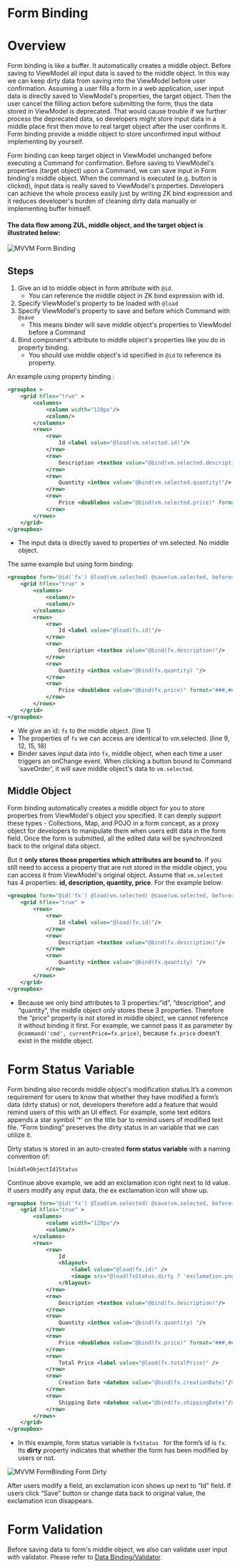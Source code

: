 # Form Binding

Overview
========
Form binding is like a buffer. It automatically creates a middle object. Before saving to ViewModel all input data is saved to the middle object. In this way we can keep dirty data from saving into the ViewModel before
user confirmation. Assuming a user fills a form in a web application, user input data is directly saved to ViewModel's properties, the target object. Then the user cancel the filling action before submitting the
form, thus the data stored in ViewModel is deprecated. That would cause trouble if we further process the deprecated data, so developers might store input data in a middle place first then move to real target object
after the user confirms it. Form binding provide a middle object to store unconfirmed input without implementing by yourself.

Form binding can keep target object in ViewModel unchanged before executing a Command for confirmation. Before saving to ViewModel's properties (target object) upon a Command, we can save input in Form binding's middle object. When the command is executed (e.g. button is clicked), input data is really saved to ViewModel's properties. Developers can achieve the whole process easily just by writing ZK bind expression and it reduces developer's burden of cleaning dirty data manually or implementing buffer himself.

#### The data flow among ZUL, middle object, and the target object is illustrated below:
![MVVM Form Binding](../images/Mvvm-form-binding.png)


Steps
-----
1. Give an id to middle object in form attribute with ` @id `.
    * You can reference the middle object in ZK bind expression with id.
2. Specify ViewModel's property to be loaded with ` @load `
3. Specify ViewModel's property to save and before which Command with ` @save `
    * This means binder will save middle object's properties to ViewModel before a Command
4. Bind component's attribute to middle object's properties like you do in property binding.
    * You should use middle object's id specified in ` @id ` to reference its property.

An example using property binding :
```xml
<groupbox >
    <grid hflex="true" >
        <columns>
            <column width="120px"/>
            <column/>
        </columns>
        <rows>
            <row>
                Id <label value="@load(vm.selected.id)"/>
            </row>
            <row>
                Description <textbox value="@bind(vm.selected.description)"/>
            </row>
            <row>
                Quantity <intbox value="@bind(vm.selected.quantity)"/>
            </row>
            <row>
                Price <doublebox value="@bind(vm.selected.price)" format="###,##0.00" />
            </row>
        </rows>
    </grid>
</groupbox>
```
- The input data is directly saved to properties of vm.selected. No middle object.

The same example but using form binding:
```xml
<groupbox form="@id('fx') @load(vm.selected) @save(vm.selected, before='saveOrder')">
    <grid hflex="true" >
        <columns>
            <column/>
            <column/>
        </columns>
        <rows>
            <row>
                Id <label value="@load(fx.id)"/>
            </row>
            <row>
                Description <textbox value="@bind(fx.description)"/>
            </row>
            <row>
                Quantity <intbox value="@bind(fx.quantity) "/>
            </row>
            <row>
                Price <doublebox value="@bind(fx.price)" format="###,##0.00" />
            </row>
        </rows>
    </grid>
</groupbox>
```
- We give an id: ` fx ` to the middle object. (line 1)
- The properties of `fx` we can access are identical to vm.selected. (line 9, 12, 15, 18)
- Binder saves input data into `fx`, middle object, when each time a user triggers an onChange event. When clicking a button bound to Command 'saveOrder', it will save middle object's data to `vm.selected`.

Middle Object
-------------
Form binding automatically creates a middle object for you to store properties from ViewModel's object you specified. 
It can deeply support these types - Collections, Map, and POJO in a form concept, as a proxy object for developers to manipulate them when users edit data in the form field. Once the form is submitted, all the edited data will be synchronized back to the original data object.

But it **only stores those properties which attributes are bound to**. If you still need to access a property that are not stored in the middle object, you can access it from ViewModel's original object. Assume that ` vm.selected ` has 4 properties: **id, description, quantity, price**. For the example below:
```xml
<groupbox form="@id('fx') @load(vm.selected) @save(vm.selected, before='saveOrder')">
    <grid hflex="true" >
        <rows>
            <row>
                Id <label value="@load(fx.id)"/>
            </row>
            <row>
                Description <textbox value="@bind(fx.description)"/>
            </row>
            <row>
                Quantity <intbox value="@bind(fx.quantity) "/>
            </row>
        </rows>
    </grid>
</groupbox>
```
- Because we only bind attributes to 3 properties:“id”, “description”, and “quantity”, the middle object only stores these 3 properties. Therefore the “price” property is not stored in middle object, we cannot reference it without binding it first. For example, we cannot pass it as parameter by ` @command('cmd', currentPrice=fx.price) `, because ` fx.price ` doesn't exist in the middle object.

Form Status Variable
====================
Form binding also records middle object's modification status.It’s a common requirement for users to know that whether they have modified a form’s data (dirty status) or not, developers therefore add a feature that would remind users of this with an UI effect. For example, some text editors appends a star symbol ‘*’ on the title bar to remind users of modified text file. “Form binding” preserves the dirty status in an variable that we can utilize it.

Dirty status is stored in an auto-created **form status variable** with a naming convention of:

`[middleObjectId]Status`

Continue above example, we add an exclamation icon right next to Id value. If users modify any input data, the ex exclamation icon will show up.
```xml
<groupbox form="@id('fx') @load(vm.selected) @save(vm.selected, before='saveOrder')" >
    <grid hflex="true" >
        <columns>
            <column width="120px"/>
            <column/>
        </columns>
        <rows>
            <row>
                Id
                <hlayout>
                    <label value="@load(fx.id)" />
                    <image src="@load(fxStatus.dirty ? 'exclamation.png' : '')" />
                </hlayout>
            </row>
            <row>
                Description <textbox value="@bind(fx.description)"/>
            </row>
            <row>
                Quantity <intbox value="@bind(fx.quantity) "/>
            </row>
            <row>
                Price <doublebox value="@bind(fx.price)" format="###,##0.00" />
            </row>
            <row>
                Total Price <label value="@load(fx.totalPrice)" />
            </row>
            <row>
                Creation Date <datebox value="@bind(fx.creationDate)"/>
            </row>
            <row>
                Shipping Date <datebox value="@bind(fx.shippingDate)"/>
            </row>
        </rows>
    </grid>
</groupbox>
```
-   In this example, form status variable is `fxStatus ` for the form’s id is ` fx `. Its **dirty** property indicates that whether the form has been modified by users or not.

![MVVM FormBinding Form Dirty](../images/Smalltalks-mvvm-in-zk6-formbinding-form-dirty.png)

After users modify a field, an exclamation icon shows up next to “Id” field. If users click “Save” button or change data back to original value, the exclamation icon disappears.

Form Validation
===============
Before saving data to form's middle object, we also can validate user input with validator. Please refer to [Data Binding/Validator](./validator.html).
